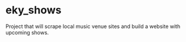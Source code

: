 # eky_shows
Project that will scrape local music venue sites and build a website with upcoming shows.
